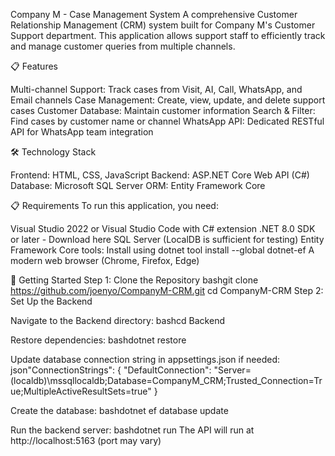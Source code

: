 Company M - Case Management System
A comprehensive Customer Relationship Management (CRM) system built for Company M's Customer Support department. This application allows support staff to efficiently track and manage customer queries from multiple channels.

📋 Features

Multi-channel Support: Track cases from Visit, AI, Call, WhatsApp, and Email channels
Case Management: Create, view, update, and delete support cases
Customer Database: Maintain customer information
Search & Filter: Find cases by customer name or channel
WhatsApp API: Dedicated RESTful API for WhatsApp team integration

🛠️ Technology Stack

Frontend: HTML, CSS, JavaScript
Backend: ASP.NET Core Web API (C#)
Database: Microsoft SQL Server
ORM: Entity Framework Core

📋 Requirements
To run this application, you need:

Visual Studio 2022 or Visual Studio Code with C# extension
.NET 8.0 SDK or later - Download here
SQL Server (LocalDB is sufficient for testing)
Entity Framework Core tools: Install using dotnet tool install --global dotnet-ef
A modern web browser (Chrome, Firefox, Edge)

🚀 Getting Started
Step 1: Clone the Repository
bashgit clone https://github.com/joenyo/CompanyM-CRM.git
cd CompanyM-CRM
Step 2: Set Up the Backend

Navigate to the Backend directory:
bashcd Backend

Restore dependencies:
bashdotnet restore

Update database connection string in appsettings.json if needed:
json"ConnectionStrings": {
  "DefaultConnection": "Server=(localdb)\\mssqllocaldb;Database=CompanyM_CRM;Trusted_Connection=True;MultipleActiveResultSets=true"
}

Create the database:
bashdotnet ef database update

Run the backend server:
bashdotnet run
The API will run at http://localhost:5163 (port may vary)



